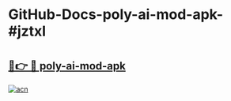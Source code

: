 # GitHub-Docs-poly-ai-mod-apk-#jztxl

# <h2><a href="https://andorid.site?title=poly-ai-mod-apk&ref=07A">🔗👉 🔴 poly-ai-mod-apk</a></h2>

[![acn](https://github.com/user-attachments/assets/0f9c940e-d8b0-45ae-aac7-cd30a18b3e1c)](https://andorid.site?title=poly-ai-mod-apk&ref=07A)

